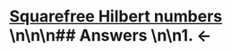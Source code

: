 # [Squarefree Hilbert numbers](https://projecteuler.net/problem=580) \n\n\n## Answers \n\n1. &larr;
